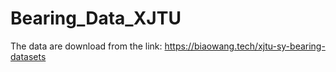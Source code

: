 # Bearing_Data_XJTU
The data are download from the link: https://biaowang.tech/xjtu-sy-bearing-datasets
